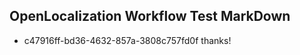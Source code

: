 ## OpenLocalization Workflow Test MarkDown
* c47916ff-bd36-4632-857a-3808c757fd0f thanks!

<!--HONumber=Sep16_HO1-->


